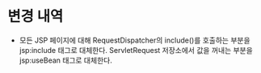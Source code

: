 # 변경 내역
- 모든 JSP 페이지에 대해 
  RequestDispatcher의 include()를 호출하는 부분을 jsp:include 태그로 대체한다.
  ServletRequest 저장소에서 값을 꺼내는 부분을 jsp:useBean 태그로 대체한다. 



